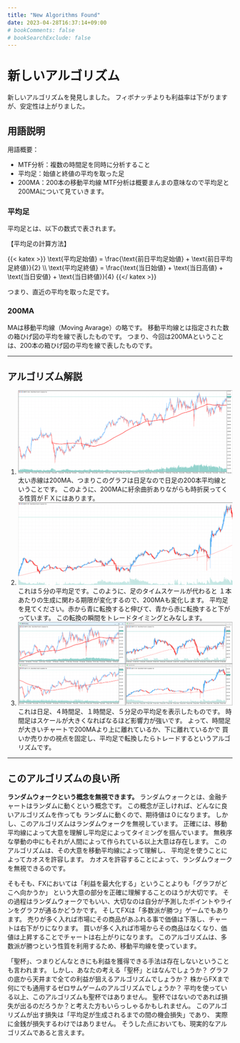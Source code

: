 ```yaml
---
title: "New Algorithms Found"
date: 2023-04-28T16:37:14+09:00
# bookComments: false
# bookSearchExclude: false
---
```


# 新しいアルゴリズム
新しいアルゴリズムを発見しました。
フィボナッチよりも利益率は下がりますが、安定性は上がりました。

## 用語説明
用語概要：
- MTF分析：複数の時間足を同時に分析すること
- 平均足：始値と終値の平均を取った足
- 200MA：200本の移動平均線
MTF分析は概要まんまの意味なので平均足と200MAについて見ていきます。

### 平均足
平均足とは、以下の数式で表されます。

【平均足の計算方法】

{{< katex >}}
\text{平均足始値} = \frac{\text{前日平均足始値} + \text{前日平均足終値}}{2}
\\\\
\text{平均足終値} = \frac{\text{当日始値} + \text{当日高値} + \text{当日安値} + \text{当日終値}}{4}
{{</ katex >}}

つまり、直近の平均を取った足です。

### 200MA
MAは移動平均線（Moving Avarage）の略です。
移動平均線とは指定された数の箱ひげ図の平均を線で表したものです。
つまり、今回は200MAということは、200本の箱ひげ図の平均を線で表したものです。

---

## アルゴリズム解説
1. ![](images/2023-04-28-17-13-53.png)
太い赤線は200MA、つまりこのグラフは日足なので日足の200本平均線ということです。
このように、200MAに紆余曲折ありながらも時折戻ってくる性質がＦＸにはあります。
2. ![](images/2023-04-28-17-19-29.png)
これは５分の平均足です。このように、足のタイムスケールが代わると
１本あたりの生成に関わる期限が変化するので、200MAも変化します。
平均足を見てください。赤から青に転換すると伸びて、青から赤に転換すると下がっています。
この転換の瞬間をトレードタイミングとみなします。
3. ![](images/2023-04-28-17-30-16.png)
これは日足、４時間足、１時間足、５分足の平均足を表示したものです。
時間足はスケールが大きくなればなるほど影響力が強いです。
よって、時間足が大きいチャートで200MAより上に離れているか、下に離れているかで
買いか売りかの視点を固定し、平均足で転換したらトレードするというアルゴリズムです。

---

## このアルゴリズムの良い所
**ランダムウォークという概念を無視できます。**
ランダムウォークとは、金融チャートはランダムに動くという概念です。
この概念が正しければ、どんなに良いアルゴリズムを作っても
ランダムに動くので、期待値は０になります。
しかし、このアルゴリズムはランダムウォークを無視しています。
正確には、移動平均線によって大意を理解し平均足によってタイミングを掴んでいます。
無秩序な挙動の中にもそれが人間によって作られている以上大意は存在します。
このアルゴリズムは、その大意を移動平均線によって理解し、
平均足を使うことによってカオスを許容します。
カオスを許容することによって、ランダムウォークを無視できるのです。

そもそも、FXにおいては「利益を最大化する」ということよりも「グラフがどこへ向かうか」
という大意の部分を正確に理解することのほうが大切です。
その過程はランダムウォークでもいい、大切なのは自分が予測したポイントやラインをグラフが通るかどうかです。
そしてFXは「多数派が勝つ」ゲームでもあります。
売りが多く入れば市場にその商品があふれる事で価値は下落し、チャートは右下がりになります。
買いが多く入れば市場からその商品はなくなり、価値は上昇することでチャートは右上がりになります。
このアルゴリズムは、多数派が勝つという性質を利用するため、移動平均線を使っています。

「聖杯」、つまりどんなときにも利益を獲得できる手法は存在しないということも言われます。
しかし、あなたの考える「聖杯」とはなんでしょうか？
グラフの底から天井まで全ての利益が狙えるアルゴリズムでしょうか？
株からFXまで何にでも通用するゼロサムゲームのアルゴリズムでしょうか？
平均を使っている以上、このアルゴリズムも聖杯ではありません。
聖杯ではないのであれば損失が出るのだろうか？と考えた方もいらっしゃるかもしれません。
このアルゴリズムが出す損失は「平均足が生成されるまでの間の機会損失」であり、
実際に金銭が損失するわけではありません。
そうした点においても、現実的なアルゴリズムであると言えます。